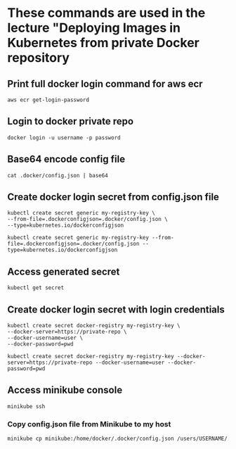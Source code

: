 # These commands are used in the lecture "Deploying Images in Kubernetes from private Docker repository

## **Print full docker login command for aws ecr**
```
aws ecr get-login-password
```

## Login to docker private repo
```
docker login -u username -p password
```

## Base64 encode config file
```
cat .docker/config.json | base64
```

## Create docker login secret from config.json file
```
kubectl create secret generic my-registry-key \
--from-file=.dockerconfigjson=.docker/config.json \
--type=kubernetes.io/dockerconfigjson
```

```
kubectl create secret generic my-registry-key --from-file=.dockerconfigjson=.docker/config.json --type=kubernetes.io/dockerconfigjson
```

## Access generated secret
```
kubectl get secret
```

## Create docker login secret with login credentials
```
kubectl create secret docker-registry my-registry-key \
--docker-server=https://private-repo \
--docker-username=user \
--docker-password=pwd
```

```
kubectl create secret docker-registry my-registry-key --docker-server=https://private-repo --docker-username=user --docker-password=pwd
```

## Access minikube console
```
minikube ssh
```


### **Copy config.json file from Minikube to my host**

```bash
minikube cp minikube:/home/docker/.docker/config.json /users/USERNAME/.docker/config.json
```
